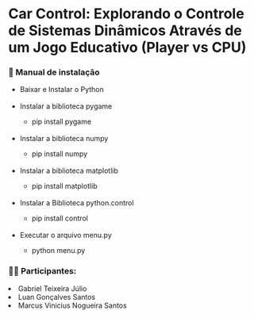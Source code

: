 # Car Control: Explorando o Controle de Sistemas Dinâmicos Através de um Jogo Educativo (Player vs CPU)

<h3>📢 Manual de instalação</h3>
<ul>
<li>Baixar e Instalar o Python</li>
    <br>
<li>Instalar a biblioteca pygame</li>
    <ul>
      <li>
        pip install pygame
      </li>
    </ul>
  <br>
  <li>Instalar a biblioteca numpy</li>
    <ul>
      <li>
        pip install numpy
      </li>
    </ul>
<br>
<li>Instalar a biblioteca matplotlib</li>
    <ul>
      <li>
        pip install matplotlib
      </li>
    </ul>
<br>
  <li>Instalar a Biblioteca python.control</li>
    <ul>
      <li>
        pip install control
      </li>
    </ul>
<br>
  <li>Executar o arquivo menu.py</li>
    <ul>
      <li>
        python menu.py
      </li>
    </ul>

</ul>

<h3>🙋‍♂️ Participantes: </h3>

<li>Gabriel Teixeira Júlio</li>
<li>Luan Gonçalves Santos</li>
<li>Marcus Vinicius Nogueira Santos</li>
